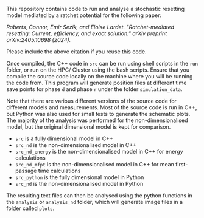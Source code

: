 This repository contains code to run and analyse a stochastic resetting model mediated by a ratchet potential for the following paper: 

*Roberts, Connor, Emir Sezik, and Eloise Lardet. "Ratchet-mediated resetting: Current, efficiency, and exact solution." arXiv preprint arXiv:2405.10698 (2024).*

Please include the above citation if you reuse this code.

Once compiled, the C++ code in `src` can be run using shell scripts in the `run` folder, or run on the HPC/ Cluster using the bash scripts. Ensure that you compile the source code locally on the machine where you will be running the code from.
This program will generate position files at different time save points for phase `d` and phase `r` under the folder `simulation_data`.

Note that there are various different versions of the source code for different models and measurements. Most of the source code is run in C++, but Python was also used for small tests to generate the schematic plots. The majority of the analysis was performed for the non-dimensionalised model, but the original dimensional model is kept for comparison.
- `src` is a fully dimensional model in C++
- `src_nd` is the non-dimensionalised model in C++
- `src_nd_energy` is the non-dimensionalised model in C++ for energy calculations
- `src_nd_mfpt` is the non-dimensionalised model in C++ for mean first-passage time calculations
- `src_python` is the fully dimensional model in Python
- `src_nd` is the non-dimensionalised model in Python

The resulting text files can then be analysed using the python functions in the `analysis` or `analysis_nd` folder, which will generate image files in a folder called `plots`.

